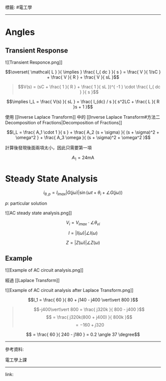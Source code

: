 標籤: #電工學 

---

# Angles

## Transient Response

![[Transient Responce.png]]

$$\overset{ \mathcal{ L } }{ \implies } \frac{ I_{ dc } }{ s } = \frac{ V }{ 1/sC } + \frac{ V }{ R } + \frac{ V }{ sL }$$

> $$V(s) = (sC + \frac{ 1 }{ R } + \frac{ 1 }{ sL })^{ -1 } \cdot \frac{ I_{ dc } }{ s }$$

$$\implies I_L = \frac{ V(s) }{ sL } = \frac{ I_{dc} / s }{ s^2LC + \frac{ L }{ R }s + 1 }$$

使用 [[Inverse Laplace Transform]] 中的 [[Inverse Laplace Transform#方法二 Decomposition of Fractions|Decomposition of Fractions]]

$$I_L = \frac{ A_1 \cdot 1 }{ s } + \frac{ A_2 (s + \sigma) }{ (s + \sigma)^2 + \omega^2 } + \frac{ A_3 \omega }{ (s + \sigma)^2 + \omega^2 }$$

計算後發現後面兩項太小，因此只需要第一項

$$A_1 = 24\text{mA}$$

# Steady State Analysis

$$i_{ \theta, p } = I_{ imax }\vert G(j\omega) \vert \sin(\omega t + \theta_i + \angle G(j\omega))$$

$p$: particular solution

![[AC steady state analysis.png]]

$$V_i = V_{ imax } \cdot \angle \theta_{ vi }$$

$$I = \vert I(\omega) \vert \angle I(\omega)$$

$$Z = \vert Z(\omega) \vert \angle Z(\omega)$$

## Example

![[Example of AC circuit analysis.png]]

經過 [[Laplace Transform]]

![[Example of AC circuit analysis after Laplace Transform.png]]

$$I_1 = \frac{ 60 }{ 80 + j140 - j400 \vert\vert 800 }$$

> $$-j400\vert\vert 800 = \frac{ j320k }{ 800 - j400 }$$
> $$ = \frac{ j320k(800 + j400) }{ 800k }$$
> $$ = -160 + j320$$

$$ = \frac{ 60 }{ 240 - j180 } = 0.2 \angle 37 \degree$$

---

參考資料:

電工學上課

---

link:

